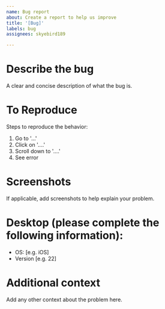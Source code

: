 ```yaml
---
name: Bug report
about: Create a report to help us improve
title: '[Bug]'
labels: bug
assignees: skyebird189

---
```


Describe the bug
================
A clear and concise description of what the bug is.

To Reproduce
============
Steps to reproduce the behavior:
1. Go to '...'
2. Click on '....'
3. Scroll down to '....'
4. See error

Screenshots
==========
If applicable, add screenshots to help explain your problem.

Desktop (please complete the following information):
=====================================================
 - OS: [e.g. iOS]
 - Version [e.g. 22]

Additional context
======================
Add any other context about the problem here.
